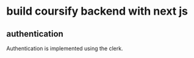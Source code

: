 # build coursify backend with next js

## authentication

Authentication is implemented using the clerk.
